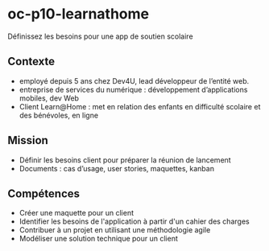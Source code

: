 # oc-p10-learnathome
Définissez les besoins pour une app de soutien scolaire

## Contexte
- employé depuis 5 ans chez Dev4U, lead développeur de l’entité web.
- entreprise de services du numérique : développement d’applications mobiles, dev Web
- Client Learn@Home : met en relation des enfants en difficulté scolaire et des bénévoles, en ligne

## Mission
- Définir les besoins client pour préparer la réunion de lancement
- Documents : cas d’usage, user stories, maquettes, kanban

## Compétences
- Créer une maquette pour un client
- Identifier les besoins de l'application à partir d'un cahier des charges
- Contribuer à un projet en utilisant une méthodologie agile
- Modéliser une solution technique pour un client
